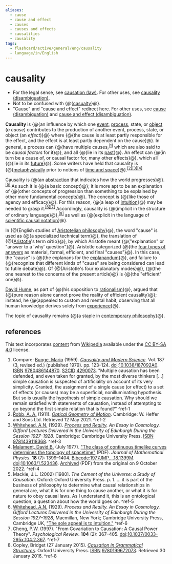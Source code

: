```yaml
---
aliases:
  - cause
  - cause and effect
  - causes
  - causes and effects
  - causalities
  - causality
tags:
  - flashcard/active/general/eng/causality
  - language/in/English
---
```


# causality

- For the legal sense, see [causation (law)](causation%20(law).md). For other uses, see [causality (disambiguation)](causality%20(disambiguation).md).
- Not to be confused with {@{[casualty](casualty.md)}@}.
- "Cause" and "cause and effect" redirect here. For other uses, see [cause (disambiguation)](cause%20(disambiguation).md) and [cause and effect (disambiguation)](cause%20and%20effect%20(disambiguation).md). <!--SR:!2026-01-12,331,290-->

__Causality__ is {@{an influence by which one [event](event%20(philosophy).md), [process](process.md), state, or [object](subject%20and%20object%20(philosophy).md) (_a_ _cause_) contributes to the production of another event, process, state, or object (an _effect_)}@} where {@{the cause is at least partly responsible for the effect, and the effect is at least partly dependent on the cause}@}. In general, a process can {@{have multiple causes,<sup>[\[1\]](#^ref-1)</sup> which are also said to be _causal factors_ for it}@}, and all {@{lie in its [past](past.md)}@}. An effect can {@{in turn be a cause of, or causal factor for, many other effects}@}, which all {@{lie in its [future](future.md)}@}. Some writers have held that causality is {@{[metaphysically](metaphysics.md) prior to notions of [time and space](spacetime.md)}@}.<sup>[\[2\]](#^ref-2)</sup><sup>[\[3\]](#^ref-3)</sup><sup>[\[4\]](#^ref-4)</sup> <!--SR:!2027-07-30,787,330!2028-02-19,934,330!2027-11-23,865,330!2029-06-07,1333,350!2028-06-21,1056,350!2025-10-29,307,330!2026-12-12,589,310-->

Causality is {@{an [abstraction](abstraction.md) that indicates how the world progresses}@}.<sup>[\[5\]](#^ref-5)</sup> As such it is {@{a basic concept}@}; it is more apt to be an explanation of {@{other concepts of progression than something to be explained by other more fundamental concepts}@}. The concept is {@{like those of agency and efficacy}@}. For this reason, {@{a leap of [intuition](intuition.md)}@} may be needed to grasp it.<sup>[\[6\]](#^ref-6)</sup><sup>[\[7\]](#^ref-7)</sup> Accordingly, causality is {@{implicit in the structure of ordinary language}@},<sup>[\[8\]](#^ref-8)</sup> as well as {@{explicit in the language of [scientific causal notation](causal%20notation.md)}@}. <!--SR:!2027-01-20,639,330!2027-11-20,874,330!2026-11-18,590,330!2028-06-14,1050,350!2028-11-13,1170,350!2028-06-15,1051,350!2025-10-27,305,330-->

In {@{English studies of [Aristotelian philosophy](aristotelianism.md)}@}, the word "cause" is used as {@{a specialized technical term}@}, the translation of {@{[Aristotle](aristotle.md)'s term αἰτία}@}, by which Aristotle meant {@{"explanation" or "answer to a 'why' question"}@}. Aristotle categorized {@{the [four types of answers](four%20causes.md) as material, formal, efficient, and final "causes"}@}. In this case, the "cause" is {@{the explanans for the [explanandum](explanandum%20and%20explanans.md)}@}, and failure to {@{recognize that different kinds of "cause" are being considered can lead to futile debate}@}. Of {@{Aristotle's four explanatory modes}@}, {@{the one nearest to the concerns of the present article}@} is {@{the "efficient" one}@}. <!--SR:!2028-02-12,927,330!2027-12-23,845,330!2027-08-24,794,330!2025-10-25,303,330!2028-06-20,1055,350!2025-11-04,275,290!2028-12-15,1197,350!2028-11-18,1174,350!2028-12-18,1199,350!2025-10-26,304,330-->

[David Hume](David%20Hume.md), as part of {@{his opposition to [rationalism](rationalism.md)}@}, argued that {@{pure reason alone cannot prove the reality of efficient causality}@}; instead, he {@{appealed to custom and mental habit, observing that all human knowledge derives solely from [experience](experience.md)}@}. <!--SR:!2027-02-01,655,330!2027-11-05,862,330!2027-07-17,776,330-->

The topic of causality remains {@{a staple in [contemporary philosophy](contemporary%20philosophy.md)}@}. <!--SR:!2029-03-18,1269,350-->

## references

This text incorporates [content](https://en.wikipedia.org/wiki/causality) from [Wikipedia](Wikipedia.md) available under the [CC BY-SA 4.0](https://creativecommons.org/licenses/by-sa/4.0/) license.

1. Compare: [Bunge, Mario](Mario%20Bunge.md) (1959). [_Causality and Modern Science_](https://books.google.com/books?id=YKkhLwpH09YC). Vol. 187 (3, revised ed.) (published 1979). pp. 123–124. [doi](digital%20object%20identifier.md):[10.1038/187092A0](https://doi.org/10.1038%2F187092A0). [ISBN](ISBN.md) [9780486144870](https://en.wikipedia.org/wiki/Special:BookSources/9780486144870). [S2CID](Semantic%20Scholar.md#S2CID) [4290073](https://api.semanticscholar.org/CorpusID:4290073). "Multiple causation has been defended, and even taken for granted, by the most diverse thinkers [...] simple causation is suspected of artificiality on account of its very simplicity. Granted, the assignment of a single cause (or effect) to a set of effects (or causes) may be a superficial, nonilluminating hypothesis. But so is usually the hypothesis of simple causation. Why should we remain satisfied with statements of causation, instead of attempting to go beyond the first simple relation that is found?" <a id="^ref-1"></a>^ref-1
2. [Robb, A. A.](Alfred%20Robb.md) (1911). [_Optical Geometry of Motion_](https://archive.org/details/opticalgeometryo00robbrich). Cambridge: W. Heffer and Sons Ltd. Retrieved 12 May 2021. <a id="^ref-2"></a>^ref-2
3. [Whitehead, A.N.](Alfred%20North%20Whitehead.md) (1929). _[Process and Reality](Process%20and%20Reality.md). An Essay in Cosmology. Gifford Lectures Delivered in the University of Edinburgh During the Session 1927–1928_. Cambridge: Cambridge University Press. [ISBN](ISBN.md) [9781439118368](https://en.wikipedia.org/wiki/Special:BookSources/9781439118368). <a id="^ref-3"></a>^ref-3
4. [Malament, David B.](David%20Malament.md) (July 1977). ["The class of continuous timelike curves determines the topology of spacetime"](https://hal.archives-ouvertes.fr/hal-02391730/file/Ontological%20Math%5D%5BPhysics%20mirror%20between%20Noether%20and%20Planck.pdf) (PDF). _Journal of Mathematical Physics_. __18__ (7): 1399–1404. [Bibcode](bibcode.md):[1977JMP....18.1399M](https://ui.adsabs.harvard.edu/abs/1977JMP....18.1399M). [doi](digital%20object%20identifier.md):[10.1063/1.523436](https://doi.org/10.1063%2F1.523436). [Archived](https://ghostarchive.org/archive/20221009/https://hal.archives-ouvertes.fr/hal-02391730/file/Ontological%20Math%5D%5BPhysics%20mirror%20between%20Noether%20and%20Planck.pdf) (PDF) from the original on 9 October 2022. <a id="^ref-4"></a>^ref-4
5. Mackie, J.L. (2002) [1980]. _The Cement of the Universe: a Study of Causation_. Oxford: Oxford University Press. p. 1. ... it is part of the business of philosophy to determine what causal relationships in general are, what it is for one thing to cause another, or what it is for nature to obey causal laws. As I understand it, this is an ontological question, a question about how the world goes on. <a id="^ref-5"></a>^ref-5
6. [Whitehead, A.N.](Alfred%20North%20Whitehead.md) (1929). _Process and Reality. An Essay in Cosmology. Gifford Lectures Delivered in the University of Edinburgh During the Session 1927–1928_, Macmillan, New York; Cambridge University Press, Cambridge UK, ["The sole appeal is to intuition."](https://archive.org/stream/AlfredNorthWhiteheadProcessAndReality/Alfred%20North%20Whitehead%20-%20Process%20and%20Reality#page/n47/mode/2up) <a id="^ref-6"></a>^ref-6
7. Cheng, P.W. (1997). "From Covariation to Causation: A Causal Power Theory". _Psychological Review_. __104__ (2): 367–405. [doi](digital%20object%20identifier.md):[10.1037/0033-295x.104.2.367](https://doi.org/10.1037%2F0033-295x.104.2.367). <a id="^ref-7"></a>^ref-7
8. Copley, Bridget (27 January 2015). [_Causation in Grammatical Structures_](https://global.oup.com/academic/product/causation-in-grammatical-structures-9780199672073). Oxford University Press. [ISBN](ISBN.md) [9780199672073](https://en.wikipedia.org/wiki/Special:BookSources/9780199672073). Retrieved 30 January 2016. <a id="^ref-8"></a>^ref-8
